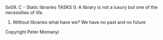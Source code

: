 0x09. C - Static libraries
TASKS 
0. A library is not a luxury but one of the necessities of life.
1. Without libraries what have we? We have no past and no future



Copyright Peter Momanyi
